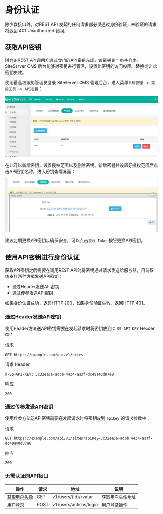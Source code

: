 # 身份认证

除少数接口外，对REST API 发起的任何请求都必须通过身份验证，未验证的请求将返回 401 Unauthorized 错误。

## 获取API密钥

所有的REST API调用均通过专门的API密钥完成，该密钥是一串字符串，SiteServer CMS 后台能够对密钥进行管理，设置此密钥的访问权限、替换或让此密钥失效。

使用最高权限的管理员登录 SiteServer CMS 管理后台，进入菜单`系统管理 -> 实用工具 -> API密钥`：

![](assets/authentication/01.png)

在此可以新增密钥，设置授权范围以及删除密钥。新增密钥并设置好授权范围后点击API密钥名称，进入密钥查看界面：

![](assets/authentication/02.png)

建议定期更换API密钥以确保安全，可以点击`重设 Token`按钮更换API密钥。

## 使用API密钥进行身份认证

获取API密钥之后需要在调用REST API时将密钥通过请求发送给服务器，目前系统支持两种方式发送API密钥：

- 通过Header发送API密钥
- 通过传参发送API密钥

如果身份认证成功，返回HTTP 200，如果身份验证失败，返回HTTP 401。

### 通过Header发送API密钥

使用Header方法送API密钥需要在发起请求时将密钥放到 `X-SS-API-KEY` Header中：

请求

```
GET https://example.com/api/v1/sites
```

请求 Header

```
X-SS-API-KEY: 5c32ea3a-adbb-4434-aa3f-dc49a40d07e8
```

响应

```
200
```

### 通过传参发送API密钥

使用传参方法送API密钥需要在发起请求时将密钥放到 `apiKey` 的请求参数中：

请求

```
GET https://example.com/api/v1/sites?apiKey=5c32ea3a-adbb-4434-aa3f-dc49a40d07e8
```

响应

```
200
```

### 无需认证的API接口

| 操作                               | 请求 | 地址                   | 说明             |
| ---------------------------------- | ---- | ---------------------- | ---------------- |
| [获取用户头像](users/getAvatar.md) | GET  | v1/users/{id}/avatar   | 获取用户头像地址 |
| [用户登录](users/login.md)         | POST | v1/users/actions/login | 用户登录操作     |
